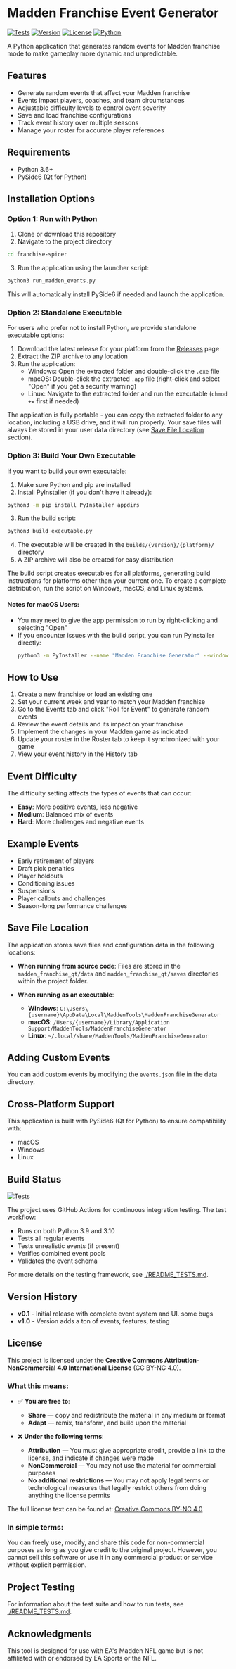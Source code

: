 # Madden Franchise Event Generator

[![Tests](https://github.com/joshanator/franchise-spicer/actions/workflows/tests.yml/badge.svg)](https://github.com/joshanator/franchise-spicer/actions/workflows/tests.yml)
[![Version](https://img.shields.io/badge/version-1.0.0-blue.svg)](https://github.com/joshanator/franchise-spicer/releases)
[![License](https://img.shields.io/badge/license-CC--BY--NC--4.0-green.svg)](https://creativecommons.org/licenses/by-nc/4.0/)
[![Python](https://img.shields.io/badge/python-3.6%2B-blue)](https://www.python.org/)

A Python application that generates random events for Madden franchise mode to make gameplay more dynamic and unpredictable.

## Features

- Generate random events that affect your Madden franchise
- Events impact players, coaches, and team circumstances
- Adjustable difficulty levels to control event severity
- Save and load franchise configurations
- Track event history over multiple seasons
- Manage your roster for accurate player references

## Requirements

- Python 3.6+
- PySide6 (Qt for Python)

## Installation Options

### Option 1: Run with Python

1. Clone or download this repository
2. Navigate to the project directory

```bash
cd franchise-spicer
```

3. Run the application using the launcher script:

```bash
python3 run_madden_events.py
```

This will automatically install PySide6 if needed and launch the application.

### Option 2: Standalone Executable

For users who prefer not to install Python, we provide standalone executable options:

1. Download the latest release for your platform from the [Releases](https://github.com/yourusername/franchise-spicer/releases) page
2. Extract the ZIP archive to any location
3. Run the application:
   - Windows: Open the extracted folder and double-click the `.exe` file
   - macOS: Double-click the extracted `.app` file (right-click and select "Open" if you get a security warning)
   - Linux: Navigate to the extracted folder and run the executable (`chmod +x` first if needed)

The application is fully portable - you can copy the extracted folder to any location, including a USB drive, and it will run properly. Your save files will always be stored in your user data directory (see [Save File Location](#save-file-location) section).

### Option 3: Build Your Own Executable

If you want to build your own executable:

1. Make sure Python and pip are installed
2. Install PyInstaller (if you don't have it already):

```bash
python3 -m pip install PyInstaller appdirs
```

3. Run the build script:

```bash
python3 build_executable.py
```

4. The executable will be created in the `builds/{version}/{platform}/` directory
5. A ZIP archive will also be created for easy distribution

The build script creates executables for all platforms, generating build instructions for platforms other than your current one. To create a complete distribution, run the script on Windows, macOS, and Linux systems.

#### Notes for macOS Users:
- You may need to give the app permission to run by right-clicking and selecting "Open"
- If you encounter issues with the build script, you can run PyInstaller directly:
  ```bash
  python3 -m PyInstaller --name "Madden Franchise Generator" --windowed --onefile run_madden_events.py
  ```

## How to Use

1. Create a new franchise or load an existing one
2. Set your current week and year to match your Madden franchise
3. Go to the Events tab and click "Roll for Event" to generate random events
4. Review the event details and its impact on your franchise
5. Implement the changes in your Madden game as indicated
6. Update your roster in the Roster tab to keep it synchronized with your game
7. View your event history in the History tab

## Event Difficulty

The difficulty setting affects the types of events that can occur:

- **Easy**: More positive events, less negative
- **Medium**: Balanced mix of events
- **Hard**: More challenges and negative events

## Example Events

- Early retirement of players
- Draft pick penalties
- Player holdouts
- Conditioning issues
- Suspensions
- Player callouts and challenges
- Season-long performance challenges

## Save File Location

The application stores save files and configuration data in the following locations:

- **When running from source code**: Files are stored in the `madden_franchise_qt/data` and `madden_franchise_qt/saves` directories within the project folder.

- **When running as an executable**:
  - **Windows**: `C:\Users\{username}\AppData\Local\MaddenTools\MaddenFranchiseGenerator`
  - **macOS**: `/Users/{username}/Library/Application Support/MaddenTools/MaddenFranchiseGenerator`
  - **Linux**: `~/.local/share/MaddenTools/MaddenFranchiseGenerator`

## Adding Custom Events

You can add custom events by modifying the `events.json` file in the data directory.

## Cross-Platform Support

This application is built with PySide6 (Qt for Python) to ensure compatibility with:
- macOS
- Windows
- Linux

## Build Status

[![Tests](https://github.com/joshanator/franchise-spicer/actions/workflows/tests.yml/badge.svg)](https://github.com/joshanator/franchise-spicer/actions/workflows/tests.yml)

The project uses GitHub Actions for continuous integration testing. The test workflow:
- Runs on both Python 3.9 and 3.10
- Tests all regular events
- Tests unrealistic events (if present)
- Verifies combined event pools
- Validates the event schema

For more details on the testing framework, see [./README_TESTS.md](./README_TESTS.md).

## Version History

- **v0.1** - Initial release with complete event system and UI. some bugs
- **v1.0** - Version adds a ton of events, features, testing

## License

This project is licensed under the **Creative Commons Attribution-NonCommercial 4.0 International License** (CC BY-NC 4.0).

### What this means:

- ✅ **You are free to**:
  - **Share** — copy and redistribute the material in any medium or format
  - **Adapt** — remix, transform, and build upon the material

- ❌ **Under the following terms**:
  - **Attribution** — You must give appropriate credit, provide a link to the license, and indicate if changes were made
  - **NonCommercial** — You may not use the material for commercial purposes
  - **No additional restrictions** — You may not apply legal terms or technological measures that legally restrict others from doing anything the license permits

The full license text can be found at: [Creative Commons BY-NC 4.0](https://creativecommons.org/licenses/by-nc/4.0/legalcode)

### In simple terms:

You can freely use, modify, and share this code for non-commercial purposes as long as you give credit to the original project. However, you cannot sell this software or use it in any commercial product or service without explicit permission.

## Project Testing

For information about the test suite and how to run tests, see [./README_TESTS.md](./README_TESTS.md).

## Acknowledgments

This tool is designed for use with EA's Madden NFL game but is not affiliated with or endorsed by EA Sports or the NFL.